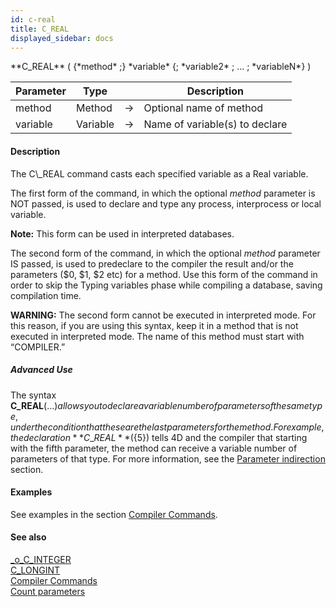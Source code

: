 ```yaml
---
id: c-real
title: C_REAL
displayed_sidebar: docs
---
```


<!--REF #_command_.C_REAL.Syntax-->**C_REAL** ( {*method* ;} *variable* {; *variable2* ; ... ; *variableN*} )<!-- END REF-->
<!--REF #_command_.C_REAL.Params-->
| Parameter | Type |  | Description |
| --- | --- | --- | --- |
| method | Method | -> | Optional name of method |
| variable | Variable | -> | Name of variable(s) to declare |

<!-- END REF-->

#### Description 

<!--REF #_command_.C_REAL.Summary-->The C\_REAL command casts each specified variable as a Real variable.<!-- END REF-->

The first form of the command, in which the optional *method* parameter is NOT passed, is used to declare and type any process, interprocess or local variable. 

**Note:** This form can be used in interpreted databases.

The second form of the command, in which the optional *method* parameter IS passed, is used to predeclare to the compiler the result and/or the parameters ($0, $1, $2 etc) for a method. Use this form of the command in order to skip the Typing variables phase while compiling a database, saving compilation time.

**WARNING:** The second form cannot be executed in interpreted mode. For this reason, if you are using this syntax, keep it in a method that is not executed in interpreted mode. The name of this method must start with “COMPILER.” 

##### Advanced Use 

The syntax **C\_REAL**(${...}) allows you to declare a variable number of parameters of the same type, under the condition that these are the last parameters for the method. For example, the declaration **C\_REAL**(${5}) tells 4D and the compiler that starting with the fifth parameter, the method can receive a variable number of parameters of that type. For more information, see the [Parameter indirection](/4Dv20R6/4D/20-R6/Typing-Guide.300-6958559.en.html#2064009) section.

#### Examples 

See examples in the section [Compiler Commands](/4Dv20R6/4D/20-R6/Compiler-Commands.300-6958561.en.html).

#### See also 

[\_o\_C\_INTEGER](../../4D/20-R6/o-C-INTEGER.301-6957685.en.html)  
[C\_LONGINT](c-longint.md)  
[Compiler Commands](../../4D/20-R6/Compiler-Commands.300-6958561.en.html)  
[Count parameters](count-parameters.md)  